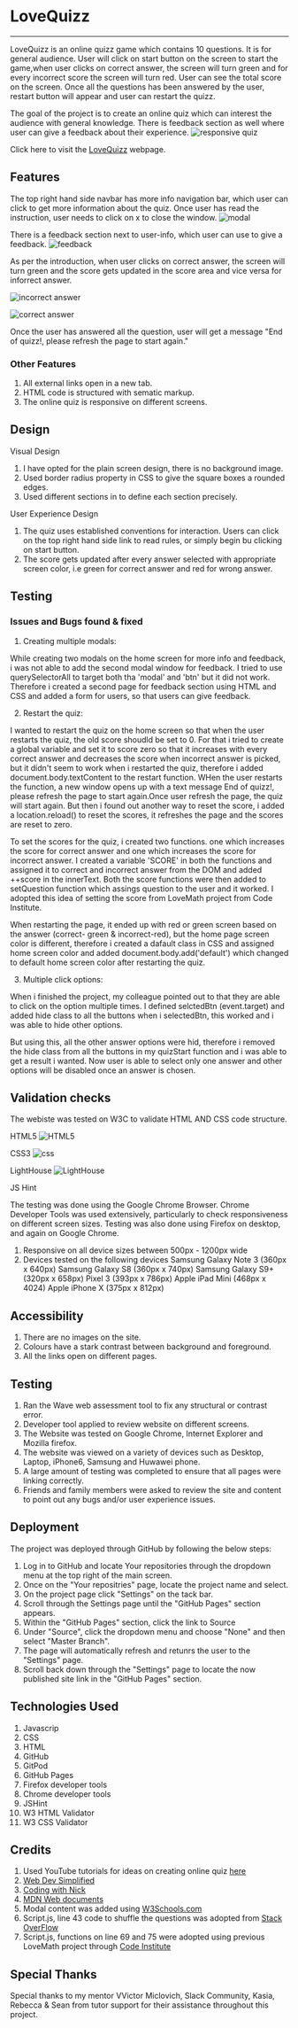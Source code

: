# LoveQuizz
_________________________________
LoveQuizz is an online quizz game which contains 10 questions. It is for general audience. User will click on start button on the screen to start the game,when user clicks on correct answer, the screen will turn green and for every incorrect score the screen will turn red. User can see the total score on the screen. Once all the questions has been answered by the user, restart button will appear and user can restart the quizz.

The goal of the project is to create an online quiz which can interest the audience with general knowledge. There is feedback section as well where user can give a feedback about their experience.
![responsive quiz](https://user-images.githubusercontent.com/93731898/151250892-d330c66d-11ed-47fb-a2c4-2c2111848a2c.PNG)


Click here to visit the [LoveQuizz](https://deepak9912.github.io/LoveQuizz/) webpage.

## Features

The top right hand side navbar has more info navigation bar, which user can click to get more information about the quiz. Once user has read the instruction, user needs to click on x to close the window. 
![modal](https://user-images.githubusercontent.com/93731898/151251284-c420bb3e-6cba-4460-abfa-98175468b149.PNG)


There is a feedback section next to user-info, which user can use to give a feedback.
![feedback](https://user-images.githubusercontent.com/93731898/151251309-5b65e01d-516f-4bf3-85f8-72c24cdd5414.PNG)

As per the introduction, when user clicks on correct answer, the screen will turn green and the score gets updated in the score area and vice versa for inforrect answer.

![incorrect answer](https://user-images.githubusercontent.com/93731898/150696270-4f025ec0-7b33-43b6-8a57-00141dce3d3d.PNG)

![correct answer](https://user-images.githubusercontent.com/93731898/150696271-bea0e06a-9a43-41a2-a346-bf820b1871d8.PNG)

Once the user has answered all the question, user will get a message "End of quizz!, please refresh the page to start again."

### Other Features
1. All external links open in a new tab.
2. HTML code is structured with sematic markup.
3. The online quiz is responsive on different screens.

## Design
Visual Design
1. I have opted for the plain screen design, there is no background image.
2. Used border radius property in CSS to give the square boxes a rounded edges.
3. Used different sections in to define each section precisely.

User Experience Design
1. The quiz uses established conventions for interaction. Users can click on the top right hand side link to read rules, or simply begin bu clicking on start button.
2. The score gets updated after every answer selected with appropriate screen color, i.e green for correct answer and red for wrong answer.

## Testing

### Issues and Bugs found & fixed

1. Creating multiple modals:

While creating two modals on the home screen for more info and feedback, i was not able to add the second modal window for feedback. I tried to use querySelectorAll to target both tha 'modal' and 'btn' but it did not work. Therefore i created a second page for feedback section using HTML and CSS and added a form for users, so that users can give feedback.

2. Restart the quiz:

I wanted to restart the quiz on the home screen so that when the user restarts the quiz, the old score shoudld be set to 0. For that i tried to create a global variable and set it to score zero so that it increases with every correct answer and decreases the score when incorrect answer is picked, but it didn't seem to work when i restarted the quiz, therefore i added document.body.textContent to the restart function. WHen the user restarts the function, a new window opens up with a text message End of quizz!, please refresh the page to start again.Once user refresh the page, the quiz will start again. But then i found out another way to reset the score, i added a location.reload() to reset the scores, it refreshes the page and the scores are reset to zero.

To set the scores for the quiz, i created two functions. one which increases the score for correct answer and one which increases the score for incorrect answer. I created a variable 'SCORE' in both the functions and assigned it to correct and incorrect answer from the DOM and added ++score in the innerText. Both the score functions were then added to setQuestion function which assings question to the user and it worked. I adopted this idea of setting the score from LoveMath project from Code Institute.

When restarting the page, it ended up with red or green screen based on the answer (correct- green & incorrect-red), but the home page screen color is different, therefore i created a dafault class in CSS and assigned home screen color and added document.body.add('default') which changed to default home screen color after restarting the quiz.

3. Multiple click options:

When i finished the project, my colleague pointed out to that they are able to click on the option multiple times. I defined selctedBtn (event.target) and added hide class to all the buttons when i selectedBtn, this worked and i was able to hide other options.

But using this, all the other answer options were hid, therefore i removed the hide class from all the buttons in my quizStart function and i was able to get a result i wanted. Now user is able to select only one answer and other options will be disabled once an answer is chosen.


## Validation checks
The webiste was tested on W3C to validate HTML AND CSS code structure.

HTML5
![HTML5](https://user-images.githubusercontent.com/93731898/150697642-1e5b0cff-6f0a-4016-b8d9-3823956c3375.PNG)

CSS3
![css](https://user-images.githubusercontent.com/93731898/150697653-a851939c-33b8-4823-a93d-9e472fcfff45.PNG)

LightHouse
![LightHouse](https://user-images.githubusercontent.com/93731898/150697744-1337031b-2417-459c-bbb9-cab7d615e9fd.PNG)

JS Hint


The testing was done using the Google Chrome Browser. Chrome Developer Tools was used extensively, particularly to check responsiveness on different screen sizes. Testing was also done using Firefox on desktop, and again on Google Chrome.

1. Responsive on all device sizes between 500px - 1200px wide
2. Devices tested on the following devices
Samsung Galaxy Note 3 (360px x 640px)
Samsung Galaxy S8 (360px x 740px)
Samsung Galaxy S9+(320px x 658px)
Pixel 3 (393px x 786px)
Apple iPad Mini (468px x 4024)
Apple iPhone X (375px x 812px)


## Accessibility
1. There are no images on the site.
2. Colours have a stark contrast between background and foreground.
3. All the links open on different pages.

## Testing
1. Ran the Wave web assessment tool to fix any structural or contrast error.
2. Developer tool applied to review website on different screens.
3. The Website was tested on Google Chrome, Internet Explorer and Mozilla firefox.
4. The website was viewed on a variety of devices such as Desktop, Laptop, iPhone6, Samsung and Huwawei phone.
5. A large amount of testing was completed to ensure that all pages were linking correctly.
6. Friends and family members were asked to review the site and content to point out any bugs and/or user experience issues.

## Deployment
The project was deployed through GitHub by following the below steps:
1. Log in to GitHub and locate Your repositories through the dropdown menu at the top right of the main screen.
2. Once on the "Your repositries" page, locate the project name and select.
3. On the project page click "Settings" on the tack bar.
4. Scroll through the Settings page until the "GitHub Pages" section appears.
5. Within the "GitHub Pages" section, click the link to Source
6. Under "Source", click the dropdown menu and choose "None" and then select "Master Branch".
7. The page will automatically refresh and retunrs the user to the "Settings" page.
8. Scroll back down through the "Settings" page to locate the now published site link in the "GitHub Pages" section.

## Technologies Used
1. Javascrip
2. CSS
3. HTML
4. GitHub
5. GitPod
6. GitHub Pages
7. Firefox developer tools
8. Chrome developer tools
9. JSHint
10. W3 HTML Validator
11. W3 CSS Validator

## Credits
1. Used YouTube tutorials for ideas on creating online quiz [here](https://www.youtube.com/watch?v=49pYIMygIcU&t=191s)
2. [Web Dev Simplified](https://www.youtube.com/channel/UCFbNIlppjAuEX4znoulh0Cw)
3. [Coding with Nick](https://www.youtube.com/channel/UCsseF0Swqs5FsXXtEXo1m_A)
4. [MDN Web documents](https://developer.mozilla.org/en-US/docs/Web/JavaScript)
5. Modal content was added using [W3Schools.com](https://www.w3schools.com/w3css/w3css_modal.asp)
6. Script.js, line 43 code to shuffle the questions was adopted from [Stack OverFlow](https://stackoverflow.com/)
7. Script.js, functions on line 69 and 75 were adopted using previous LoveMath project through [Code Institute](https://codeinstitute.net/ie/)

## Special Thanks
Special thanks to my mentor VVictor Miclovich, Slack Community, Kasia, Rebecca & Sean from tutor support for their assistance throughout this project.
